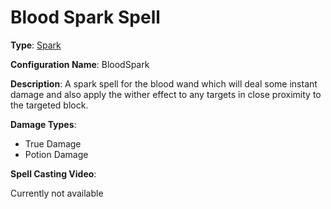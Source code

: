# Blood Spark Spell

**Type**: [Spark](./Types/Spark.md)

**Configuration Name**: BloodSpark

**Description**: A spark spell for the blood wand which will deal some instant damage and also apply the wither effect to any targets in close proximity to the targeted block.

**Damage Types**:

- True Damage
- Potion Damage

**Spell Casting Video**:

Currently not available

